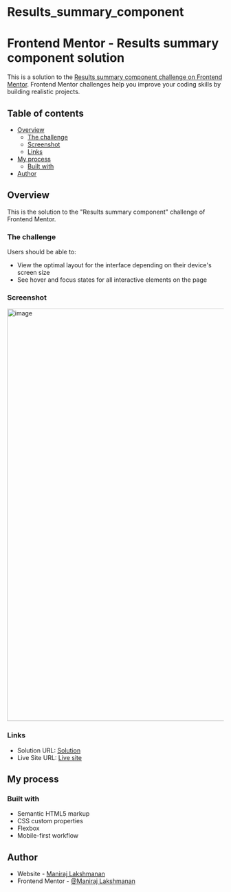 # Results_summary_component

# Frontend Mentor - Results summary component solution

This is a solution to the [Results summary component challenge on Frontend Mentor](https://www.frontendmentor.io/challenges/results-summary-component-CE_K6s0maV). Frontend Mentor challenges help you improve your coding skills by building realistic projects. 

## Table of contents

- [Overview](#overview)
  - [The challenge](#the-challenge)
  - [Screenshot](#screenshot)
  - [Links](#links)
- [My process](#my-process)
  - [Built with](#built-with)
- [Author](#author)


## Overview
 This is the solution to the "Results summary component" challenge of Frontend Mentor.

### The challenge

Users should be able to:

- View the optimal layout for the interface depending on their device's screen size
- See hover and focus states for all interactive elements on the page

### Screenshot
<img width="960" alt="image" src="https://user-images.githubusercontent.com/90543834/233044132-2264ef76-f869-48cf-b0d2-0a639b9916ce.png">


### Links

- Solution URL: [Solution](https://github.com/Maniraj03/Results_summary_component/)
- Live Site URL: [Live site](https://maniraj03.github.io/Results_summary_component/)

## My process

### Built with

- Semantic HTML5 markup
- CSS custom properties
- Flexbox
- Mobile-first workflow

## Author

- Website - [Maniraj Lakshmanan](https://github.com/Maniraj03/)
- Frontend Mentor - [@Maniraj Lakshmanan](https://www.frontendmentor.io/profile/Maniraj03)


